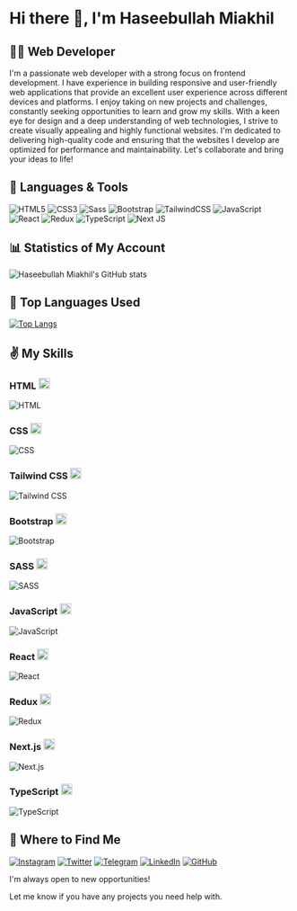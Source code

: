 # Hi there 👋, I'm Haseebullah Miakhil
## 👨‍💻 Web Developer

I'm a passionate web developer with a strong focus on frontend development. I have experience in building responsive and user-friendly web applications that provide an excellent user experience across different devices and platforms. I enjoy taking on new projects and challenges, constantly seeking opportunities to learn and grow my skills. With a keen eye for design and a deep understanding of web technologies, I strive to create visually appealing and highly functional websites. I'm dedicated to delivering high-quality code and ensuring that the websites I develop are optimized for performance and maintainability. Let's collaborate and bring your ideas to life!


## 🧰 Languages & Tools

![HTML5](https://img.shields.io/badge/html5-%23E34F26.svg?style=for-the-badge&logo=html5&logoColor=white)
![CSS3](https://img.shields.io/badge/css3-%231572B6.svg?style=for-the-badge&logo=css3&logoColor=white)
![Sass](https://img.shields.io/badge/SASS-hotpink.svg?style=for-the-badge&logo=SASS&logoColor=white)
![Bootstrap](https://img.shields.io/badge/bootstrap-%23563D7C.svg?style=for-the-badge&logo=bootstrap&logoColor=white) 
![TailwindCSS](https://img.shields.io/badge/tailwindcss-%2338B2AC.svg?style=for-the-badge&logo=tailwind-css&logoColor=white)
![JavaScript](https://img.shields.io/badge/javascript-%23323330.svg?style=for-the-badge&logo=javascript&logoColor=%23F7DF1E)
![React](https://img.shields.io/badge/react-%2320232a.svg?style=for-the-badge&logo=react&logoColor=%2361DAFB)
![Redux](https://img.shields.io/badge/redux-%23593d88.svg?style=for-the-badge&logo=redux&logoColor=white) 
![TypeScript](https://img.shields.io/badge/typescript-%23007ACC.svg?style=for-the-badge&logo=typescript&logoColor=white)
![Next JS](https://img.shields.io/badge/Next-black?style=for-the-badge&logo=next.js&logoColor=white)

## 📊 Statistics of My Account

![Haseebullah Miakhil's GitHub stats](https://github-readme-stats.vercel.app/api?username=HaseebullahMiakhil&show_icons=true&theme=tokyonight)



## 🥇 Top Languages Used

[![Top Langs](https://github-readme-stats.vercel.app/api/top-langs/?username=HaseebullahMiakhil&layout=pie&theme=tokyonight)](https://github.com/anuraghazra/github-readme-stats)

## ✌ My Skills

### HTML <img src="https://upload.wikimedia.org/wikipedia/commons/6/61/HTML5_logo_and_wordmark.svg" alt="HTML Logo" width="20" height="20"> 
![HTML](https://progress-bar.dev/95/?title=Expert&color=E34F26)

### CSS <img src="https://upload.wikimedia.org/wikipedia/commons/d/d5/CSS3_logo_and_wordmark.svg" alt="CSS Logo" width="20" height="20">
![CSS](https://progress-bar.dev/90/?title=Expert&color=1572B6)

### Tailwind CSS <img src="https://seeklogo.com/images/T/tailwind-css-logo-5AD4175897-seeklogo.com.png" alt="Tailwind CSS Logo" width="20" height="20">
![Tailwind CSS](https://progress-bar.dev/90/?title=Expert&color=38B2AC)

### Bootstrap <img src="https://upload.wikimedia.org/wikipedia/commons/b/b2/Bootstrap_logo.svg" alt="Bootstrap Logo" width="20" height="20">
![Bootstrap](https://progress-bar.dev/90/?title=Expert&color=7952B3)

### SASS <img src="https://upload.wikimedia.org/wikipedia/commons/9/96/Sass_Logo_Color.svg" alt="SASS Logo" width="20" height="20">
![SASS](https://progress-bar.dev/70/?title=Skilled&color=CC6699)

### JavaScript <img src="https://upload.wikimedia.org/wikipedia/commons/9/99/Unofficial_JavaScript_logo_2.svg" alt="JavaScript Logo" width="20" height="20">
![JavaScript](https://progress-bar.dev/70/?title=Skilled&color=F7DF1E)

### React <img src="https://upload.wikimedia.org/wikipedia/commons/a/a7/React-icon.svg" alt="React Logo" width="20" height="20">
![React](https://progress-bar.dev/60/?title=Skilled&color=61DAFB)

### Redux <img src="https://upload.wikimedia.org/wikipedia/commons/4/49/Redux.png" alt="Redux Logo" width="20" height="20">
![Redux](https://progress-bar.dev/40/?title=Developing&color=764ABC)

### Next.js <img src="https://res.cloudinary.com/practicaldev/image/fetch/s--RpUfSAFP--/c_imagga_scale,f_auto,fl_progressive,h_1080,q_auto,w_1080/https://dev-to-uploads.s3.amazonaws.com/uploads/articles/8otweo5ef6kwc26rmxe5.png" alt="Next.js Logo" width="20" height="20">
![Next.js](https://progress-bar.dev/50/?title=Developing&color=000000)

### TypeScript <img src="https://upload.wikimedia.org/wikipedia/commons/4/4c/Typescript_logo_2020.svg" alt="TypeScript Logo" width="20" height="20">
![TypeScript](https://progress-bar.dev/50/?title=Developing&color=3178C6)

## 💼 Where to Find Me

[![Instagram](https://img.shields.io/badge/Instagram-%23E4405F.svg?logo=Instagram&logoColor=white)](https://www.instagram.com/miakhil001/?next=%2F)
[![Twitter](https://img.shields.io/badge/Twitter-%231DA1F2.svg?logo=Twitter&logoColor=white)](https://twitter.com/miakhil001) 
[![Telegram](https://img.shields.io/badge/Telegram-2CA5E0?style=for-the-badge&logo=telegram&logoColor=white)](https://t.me/miakhil2023)
[![LinkedIn](https://img.shields.io/badge/LinkedIn-%230077B5.svg?logo=linkedin&logoColor=white)](https://www.linkedin.com/in/miakhil001/)
[![GitHub](https://img.shields.io/badge/github-%23121011.svg?style=for-the-badge&logo=github&logoColor=white)](https://github.com/HaseebullahMiakhil)



I'm always open to new opportunities!  

Let me know if you have any projects you need help with.
<!--
**Haseebullah Miakhil/Haseebullah Miakhil** is a ✨ _special_ ✨ repository because its `README.md` (this file) appears on your GitHub profile.

Here are some ideas to get you started:

- 🔭 I’m currently working on ...
- 🌱 I’m currently learning ...
- 👯 I’m looking to collaborate on ...
- 🤔 I’m looking for help with ...
- 💬 Ask me about ...
- 📫 How to reach me: ...
- 😄 Pronouns: ...
- ⚡ Fun fact: ...
-->
